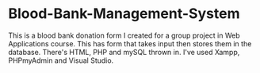 # Blood-Bank-Management-System
This is a blood bank donation form I created for a group project in Web Applications course. This has form that takes input then stores them in the database. There's HTML, PHP and mySQL thrown in. I've used Xampp, PHPmyAdmin and Visual Studio. 
